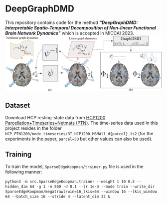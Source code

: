 # DeepGraphDMD
This repository contains code for the method ***"DeepGraphDMD: Interpretable Spatio-Temporal Decomposition of Non-linear Functional Brain Network Dynamics"*** which is accepted in MICCAI 2023.
![Illustration](fig_illustration.png)

## Dataset
Download HCP resting-state data from [HCP1200 Parcellation+Timeseries+Netmats (PTN)](https://db.humanconnectome.org/data/projects/HCP_1200). The time-series data used in this project resides in the folder ```HCP_PTN1200/node_timeseries/3T_HCP1200_MSMAll_d{parcel}_ts2``` (for the experiments in the paper, ```parcel=50``` but other values can also be used).

## Training
To train the model, ```SparseEdgeKoopman/trainer.py``` file is used in the following manner:
```
python3 -m src.SparseEdgeKoopman.trainer --weight 1 10 0.5 --hidden_dim 64 -g 1 -m 500 -d 0.1 --lr 1e-4 --mode train --write_dir SparseEdgeKoopman/megatrawl/win=16_lkis=64 --window 16 --lkis_window 64 --batch_size 16 --stride 4 --latent_dim 32 &
```
